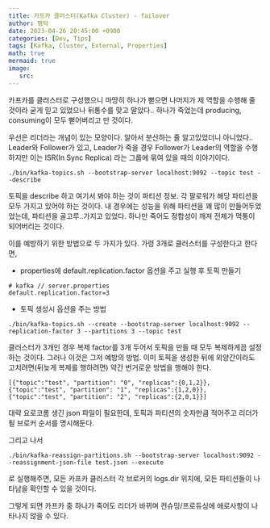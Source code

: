 ```yaml
---
title: 카프카 클러스터(Kafka Cluster) - failover
author: 펭덕
date: 2023-04-26 20:45:00 +0900
categories: [Dev, Tips]
tags: [Kafka, Cluster, External, Properties]
math: true
mermaid: true
image:
   src: 
---
```


카프카를 클러스터로 구성했으니 마땅히 하나가 뻗으면 나머지가 제 역할을 수행해 줄 것이라 굳게 믿고 있었으나 뒤통수를 맞고 말았다..  하나가 죽었는데 producing, consuming이 모두 뻗어버리고 만 것이다.

우선은 리더라는 개념이 있는 모양이다. 알아서 분산하는 줄 알고있었더니 아니었다.. Leader와 Follower가 있고, Leader가 죽을 경우 Follower가 Leader의 역할을 수행하지만 이는 ISR(In Sync Replica) 라는 그룹에 묶여 있을 때의 이야기이다.


```shell
./bin/kafka-topics.sh --bootstrap-server localhost:9092 --topic test --describe
```

토픽을 describe 하고 여기서 봐야 하는 것이 파티션 정보. 각 팔로워가 해당 파티션을 모두 가지고 있어야 하는 것이다. 내 경우에는 성능을 위해 파티션을 꽤 많이 만들어두었었는데, 파티션을 골고루..가지고 있었다. 하나만 죽어도 정합성이 깨져 전체가 먹통이 되어버리는 것이다.

이를 예방하기 위한 방법으로 두 가지가 있다. 가령 3개로 클러스터를 구성한다고 한다면,

- properties에 default.replication.factor 옵션을 주고 실행 후 토픽 만들기
```
# kafka // server.properties
default.replication.factor=3
```

- 토픽 생성시 옵션을 주는 방법
```shell
./bin/kafka-topics.sh --create --bootstrap-server localhost:9092 --replication-factor 3 --partitions 3 --topic test
```

클러스터가 3개인 경우 복제 factor를 3개 두어서 토픽을 만들 때 모두 복제하게끔 설정하는 것이다. 그러나 이것은 그저 예방의 방법. 이미 토픽을 생성한 뒤에 외양간이라도 고치려면(뒤늦게 복제를 행하려면) 약간 번거로운 방법을 행해야 한다.

```
[{"topic":"test", "partition": "0", "replicas":{0,1,2}},
{"topic":"test", "partition": "1", "replicas":{1,2,0}},
{"topic":"test", "partition": "2", "replicas":{2,0,1}}]
```

대략 요로코롬 생긴 json 파일이 필요한데, 토픽과 파티션의 숫자만큼 적어주고 리더가 될 브로커 순서를 명시해둔다.

그리고 나서

```shell
./bin/kafka-reassign-partitions.sh --bootstrap-server localhost:9092 --reassignment-json-file test.json --execute
```

로 실행해주면, 모든 카프카 클러스터 각 브로커의 logs.dir 위치에, 모든 파티션들이 나타남을 확인할 수 있을 것이다.

그렇게 되면 카프카 중 하나가 죽어도 리더가 바뀌며 컨슈밍/프로듀싱에 애로사항이 나타나지 않을 수 있다.



